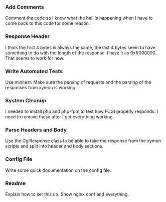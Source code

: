 ### Add Comments
Comment the code so I know what the hell is happening when I have to come back to this code for some reason.

### Response Header
I think the first 4 bytes is always the same, the last 4 bytes seem to have something to do with the length of the response. I have it as 0xff000000. That seems to work for now.

### Write Automated Tests
Use minitest. Make sure the parsing of requests and the parsing of the responses from xymon is working.

### System Cleanup
I needed to install php and php-fpm to test how FCGI properly responds. I need to remove these after I get everything working.

### Parse Headers and Body
Use the CgiResponse class to be able to take the response from the xymon scripts and split into header and body sections.

### Config File
Write some quick documentation on the config file.

### Readme
Explain how to set this up. Show nginx conf and everything.
